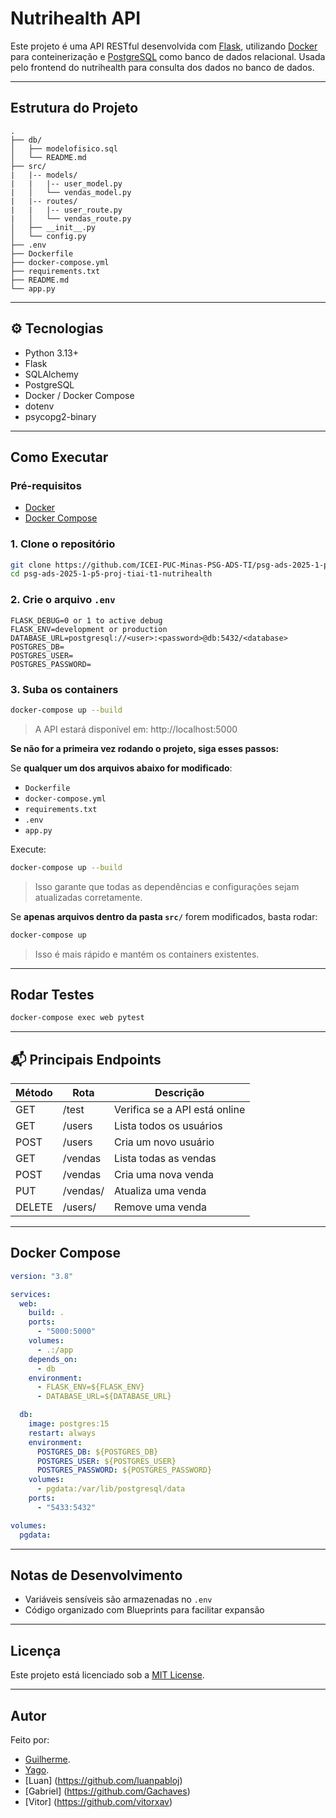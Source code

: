 # Nutrihealth API

Este projeto é uma API RESTful desenvolvida com [Flask](https://flask.palletsprojects.com/), utilizando [Docker](https://www.docker.com/) para conteinerização e [PostgreSQL](https://www.postgresql.org/) como banco de dados relacional. Usada pelo frontend do nutrihealth para consulta dos dados no banco de dados.

---

## Estrutura do Projeto

```
.
├── db/
│   ├── modelofisico.sql
│   └── README.md
├── src/
|   |-- models/
|   |   |-- user_model.py
|   │   └── vendas_model.py
|   |-- routes/
|   |   |-- user_route.py
|   │   └── vendas_route.py
│   ├── __init__.py
│   └── config.py
├── .env
├── Dockerfile
├── docker-compose.yml
├── requirements.txt
├── README.md
└── app.py
```

---

## ⚙️ Tecnologias

- Python 3.13+
- Flask
- SQLAlchemy
- PostgreSQL
- Docker / Docker Compose
- dotenv
- psycopg2-binary

---

## Como Executar

### Pré-requisitos

- [Docker](https://www.docker.com/products/docker-desktop)
- [Docker Compose](https://docs.docker.com/compose/)

### 1. Clone o repositório

```bash
git clone https://github.com/ICEI-PUC-Minas-PSG-ADS-TI/psg-ads-2025-1-p5-proj-tiai-t1-nutrihealth.git
cd psg-ads-2025-1-p5-proj-tiai-t1-nutrihealth
```

### 2. Crie o arquivo `.env`

```env
FLASK_DEBUG=0 or 1 to active debug
FLASK_ENV=development or production
DATABASE_URL=postgresql://<user>:<password>@db:5432/<database>
POSTGRES_DB=
POSTGRES_USER=
POSTGRES_PASSWORD=
```

### 3. Suba os containers

```bash
docker-compose up --build
```

> A API estará disponível em: http://localhost:5000

**Se não for a primeira vez rodando o projeto, siga esses passos:**

Se **qualquer um dos arquivos abaixo for modificado**:

- `Dockerfile`
- `docker-compose.yml`
- `requirements.txt`
- `.env`
- `app.py`

Execute:

```bash
docker-compose up --build
```

> Isso garante que todas as dependências e configurações sejam atualizadas corretamente.


Se **apenas arquivos dentro da pasta `src/`** forem modificados, basta rodar:

```bash
docker-compose up
```

> Isso é mais rápido e mantém os containers existentes.

---

## Rodar Testes

```bash
docker-compose exec web pytest
```

---

## 📬 Principais Endpoints

| Método | Rota           | Descrição                  |
|--------|----------------|----------------------------|
| GET    | /test   | Verifica se a API está online |
| GET    | /users         | Lista todos os usuários    |
| POST   | /users         | Cria um novo usuário       |
| GET    | /vendas   | Lista todas as vendas|
| POST   | /vendas         | Cria uma nova venda       |
| PUT    | /vendas/<id>    | Atualiza uma venda     |
| DELETE | /users/<id>    | Remove uma venda         |

---

## Docker Compose

```yaml
version: "3.8"

services:
  web:
    build: .
    ports:
      - "5000:5000"
    volumes:
      - .:/app
    depends_on:
      - db
    environment:
      - FLASK_ENV=${FLASK_ENV}
      - DATABASE_URL=${DATABASE_URL}

  db:
    image: postgres:15
    restart: always
    environment:
      POSTGRES_DB: ${POSTGRES_DB}
      POSTGRES_USER: ${POSTGRES_USER}
      POSTGRES_PASSWORD: ${POSTGRES_PASSWORD}
    volumes:
      - pgdata:/var/lib/postgresql/data
    ports:
      - "5433:5432"

volumes:
  pgdata:
```

---

## Notas de Desenvolvimento

- Variáveis sensíveis são armazenadas no `.env`
- Código organizado com Blueprints para facilitar expansão

---

## Licença

Este projeto está licenciado sob a [MIT License](LICENSE).

---

## Autor
Feito por:
- [Guilherme](https://github.com/guilhermehbs).
- [Yago](https://github.com/yago-henrique29).
- [Luan] (https://github.com/luanpabloj)
- [Gabriel] (https://github.com/Gachaves)
- [Vitor] (https://github.com/vitorxav)